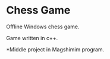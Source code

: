 # Chess Game
Offline Windows chess game.

Game written in c++.

*Middle project in Magshimim program.
